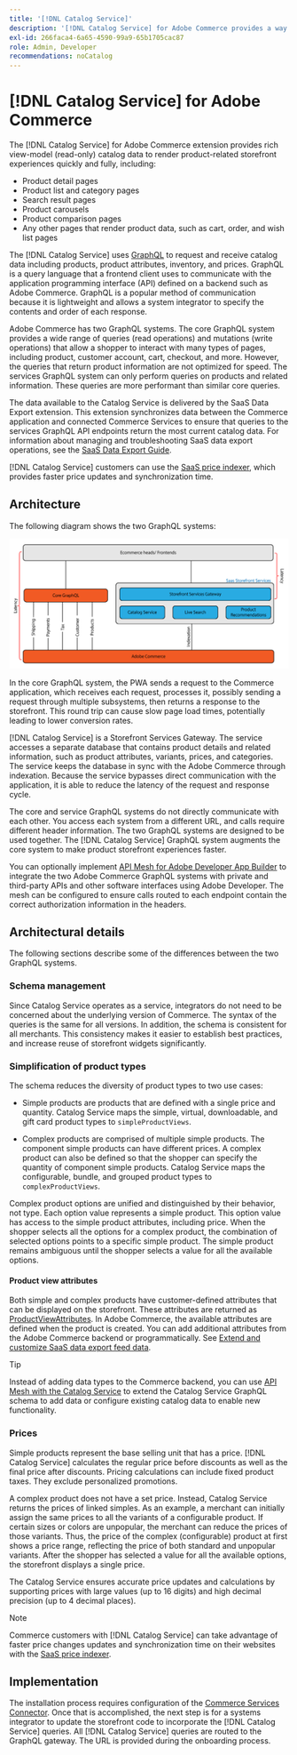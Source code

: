 ```yaml
---
title: '[!DNL Catalog Service]'
description: '[!DNL Catalog Service] for Adobe Commerce provides a way to retrieve the contents of Product Display Pages and Product List Pages much more quickly than the native Adobe Commerce GraphQL queries.'
exl-id: 266faca4-6a65-4590-99a9-65b1705cac87
role: Admin, Developer
recommendations: noCatalog
---
```

# [!DNL Catalog Service] for Adobe Commerce

The [!DNL Catalog Service] for Adobe Commerce extension provides rich view-model (read-only) catalog data to render product-related storefront experiences quickly and fully, including:

* Product detail pages
* Product list and category pages
* Search result pages
* Product carousels
* Product comparison pages
* Any other pages that render product data, such as cart, order, and wish list pages

The [!DNL Catalog Service] uses [GraphQL](https://graphql.org/) to request and receive catalog data including products, product attributes, inventory, and prices. GraphQL is a query language that a frontend client uses to communicate with the application programming interface (API) defined on a backend such as Adobe Commerce. GraphQL is a popular method of communication because it is lightweight and allows a system integrator to specify the contents and order of each response.

Adobe Commerce has two GraphQL systems. The core GraphQL system provides a wide range of queries (read operations) and mutations (write operations) that allow a shopper to interact with many types of pages, including product, customer account, cart, checkout, and more. However, the queries that return product information are not optimized for speed. The services GraphQL system can only perform queries on products and related information. These queries are more performant than similar core queries.

The data available to the Catalog Service is delivered by the SaaS Data Export extension. This extension synchronizes data between the Commerce application and connected Commerce Services to ensure that queries to the services GraphQL API endpoints return the most current catalog data. For information about managing and troubleshooting SaaS data export operations, see the [SaaS Data Export Guide](../data-export/overview.md).

[!DNL Catalog Service] customers can use the [SaaS price indexer](../price-index/price-indexing.md), which provides faster price updates and synchronization time.

## Architecture

The following diagram shows the two GraphQL systems:

![Catalog architecture diagram](assets/catalog-service-architecture.png)

In the core GraphQL system, the PWA sends a request to the Commerce application, which receives each request, processes it, possibly sending a request through multiple subsystems, then returns a response to the storefront. This round trip can cause slow page load times, potentially leading to lower conversion rates.

[!DNL Catalog Service] is a Storefront Services Gateway. The service accesses a separate database that contains product details and related information, such as product attributes, variants, prices, and categories. The service keeps the database in sync with the Adobe Commerce through indexation.
Because the service bypasses direct communication with the application, it is able to reduce the latency of the request and response cycle.

The core and service GraphQL systems do not directly communicate with each other. You access each system from a different URL, and calls require different header information. The two GraphQL systems are designed to be used together. The [!DNL Catalog Service] GraphQL system augments the core system to make product storefront experiences faster.

You can optionally implement [API Mesh for Adobe Developer App Builder](https://developer.adobe.com/graphql-mesh-gateway/) to integrate the two Adobe Commerce GraphQL systems with private and third-party APIs and other software interfaces using Adobe Developer. The mesh can be configured to ensure calls routed to each endpoint contain the correct authorization information in the headers.

## Architectural details

The following sections describe some of the differences between the two GraphQL systems.

### Schema management

Since Catalog Service operates as a service, integrators do not need to be concerned about the underlying version of Commerce. The syntax of the queries is the same for all versions. In addition, the schema is consistent for all merchants. This consistency makes it easier to establish best practices, and increase reuse of storefront widgets significantly.

### Simplification of product types

The schema reduces the diversity of product types to two use cases:

* Simple products are products that are defined with a single price and quantity. Catalog Service maps the simple, virtual, downloadable, and gift card product types to `simpleProductViews`.

* Complex products are comprised of multiple simple products. The component simple products can have different prices. A complex product can also be defined so that the shopper can specify the quantity of component simple products. Catalog Service maps the configurable, bundle, and grouped product types to `complexProductViews`.

Complex product options are unified and distinguished by their behavior, not type. Each option value represents a simple product. This option value has access to the simple product attributes, including price. When the shopper selects all the options for a complex product, the combination of selected options points to a specific simple product. The simple product remains ambiguous until the shopper selects a value for all the available options.

#### Product view attributes

Both simple and complex products have customer-defined attributes that can be displayed on the storefront. These attributes are returned as [ProductViewAttributes](https://developer.adobe.com/commerce/services/graphql/catalog-service/products/#productviewattribute-type). In Adobe Commerce, the available attributes are defined when the product is created. You can add additional attributes from the Adobe Commerce backend or programmatically. See [Extend and customize SaaS data export feed data](../data-export/extensibility-and-customizations.md).

>[!TIP]
>
>Instead of adding data types to the Commerce backend, you can use [API Mesh with the Catalog Service](mesh.md) to extend the Catalog Service GraphQL schema to add data or configure existing catalog data to enable new functionality.

### Prices

Simple products represent the base selling unit that has a price. [!DNL Catalog Service] calculates the regular price before discounts as well as the final price after discounts. Pricing calculations can include fixed product taxes. They exclude personalized promotions.

A complex product does not have a set price. Instead, Catalog Service returns the prices of linked simples. As an example, a merchant can initially assign the same prices to all the variants of a configurable product. If certain sizes or colors are unpopular, the merchant can reduce the prices of those variants. Thus, the price of the complex (configurable) product at first shows a price range, reflecting the price of both standard and unpopular variants. After the shopper has selected a value for all the available options, the storefront displays a single price.

The Catalog Service ensures accurate price updates and calculations by supporting prices with large values (up to 16 digits) and high decimal precision (up to 4 decimal places).

>[!NOTE]
>
> Commerce customers with [!DNL Catalog Service] can take advantage of faster price changes updates and synchronization time on their websites with the [SaaS price indexer](../price-index/price-indexing.md).

## Implementation

The installation process requires configuration of the [Commerce Services Connector](../landing/saas.md). Once that is accomplished, the next step is for a systems integrator to update the storefront code to incorporate the [!DNL Catalog Service] queries. All [!DNL Catalog Service] queries are routed to the GraphQL gateway. The URL is provided during the onboarding process.
